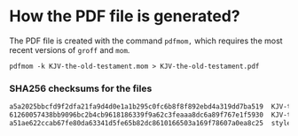 # How the PDF file is generated?
The PDF file is created with the command `pdfmom,` which requires the most recent versions of `groff` and `mom`.

```shell
pdfmom -k KJV-the-old-testament.mom > KJV-the-old-testament.pdf
```

### SHA256 checksums for the files
```txt
a5a2025bbcfd9f2dfa21fa9d4d0e1a1b295c0fc6b8f8f892ebd4a319dd7ba519  KJV-the-old-testament.mom
61260057438bb9096bc2b4cb9618186339f9a62c3feaaa8dc6a89f767e1f5930  KJV-the-old-testament.pdf
a51ae622ccab67fe80da63341d5fe65b82dc8610166503a169f78607a0ea8c25  stylesheet.mom
```
